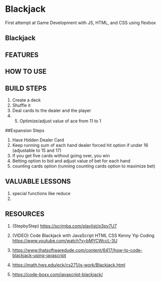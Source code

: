 # Blackjack
First attempt at Game Development with JS, HTML, and CSS using flexbox



## Blackjack

## 

## FEATURES ##



## HOW TO USE ##


## BUILD STEPS

1. Create a deck
2. Shuffle it
3. Deal cards to the dealer and the player
4. 5. Optimize/adjust value of ace from 11 to 1

##Expansion Steps
1. Have Hidden Dealer Card
2. Keep running sum of each hand
dealer forced hit option if under 16 (adjustable to 15 and 17)
3. If you get five cards without going over, you win
4. Betting option to bid and adjust value of bet for each hand
5. counting cards option (running counting cards option to maximize bet)


## VALUABLE LESSONS ##
1. special functions like reduce
2. 

## RESOURCES ##
1. (StepbyStep) https://scrimba.com/playlist/p3py7U7


2. (VIDEO) Code Blackjack with JavaScript HTML CSS
Kenny Yip Coding
https://www.youtube.com/watch?v=bMYCWccL-3U


3. https://www.thatsoftwaredude.com/content/6417/how-to-code-blackjack-using-javascript

4. https://math.hws.edu/eck/cs271/js-work/Blackjack.html


5. https://code-boxx.com/javascript-blackjack/
